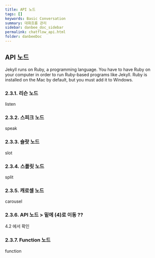 ```yaml
---
title: API 노드
tags: []
keywords: Basic Conversation
summary: 대화흐름 관리
sidebar: danbee_doc_sidebar
permalink: chatflow_api.html
folder: danbeeDoc
---
```


## API 노드

Jekyll runs on Ruby, a programming language. You have to have Ruby on your computer in order to run Ruby-based programs like Jekyll. Ruby is installed on the Mac by default, but you must add it to Windows.

### 2.3.1. 리슨 노드

listen

### 2.3.2. 스피크 노드

speak

### 2.3.3. 슬랏 노드

slot

### 2.3.4. 스플릿 노드

split

### 2.3.5. 캐로셀 노드

carousel

### 2.3.6. API 노드 > 밑에 (4)로 이동 ??

4.2 에서 확인

### 2.3.7. Function 노드

function
